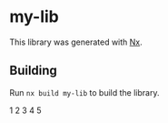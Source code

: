 # my-lib

This library was generated with [Nx](https://nx.dev).

## Building

Run `nx build my-lib` to build the library.

1
2
3
4
5